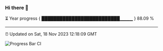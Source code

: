 ### Hi there 👋

⏳ Year progress { ██████████████████████████▁▁▁▁ } 88.09 %

---

⏰ Updated on Sat, 18 Nov 2023 12:18:09 GMT

![Progress Bar CI](https://github.com/liununu/liununu/workflows/Progress%20Bar%20CI/badge.svg)
